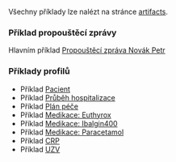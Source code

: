 Všechny příklady lze nalézt na stránce [artifacts](artifacts.html).


### Příklad propouštěcí zprávy 

 Hlavním příklad [Propouštěcí zpráva Novák Petr](Bundle-DischargeBundle-Novak-Petr.html) 

### Příklady profilů

 - Příklad [Pacient](Patient-Novak-Petr.html)
 - Příklad [Průběh hospitalizace](Encounter-HospitalEncounter-Novak-Petr.html)
 - Příklad [Plán péče](CarePlan-CarePlan-Novak-Petr.html)
 - Příklad [Medikace: Euthyrox](MedicationStatement-MedicationStatement-Euthyrox-Novak.html)
 - Příklad [Medikace: Ibalgin400](Medication-med-Ibalgin400.html)
 - Příklad [Medikace: Paracetamol](Medication-med-paracetamol.html)
 - Příklad [CRP](Observation-Observation-CRP-Novak.html)
 - Příklad [UZV](Observation-Observation-UZV-Novak.html)
 